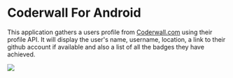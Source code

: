 # Coderwall For Android

This application gathers a users profile from [Coderwall.com](http://coderwall.com/) using their profile API.
It will display the user's name, username, location, a link to their github account if available and also a list of all the badges they have achieved. 

![](http://i.imgur.com/7WACN.png)
